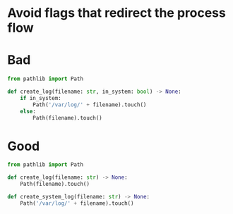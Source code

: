 # Avoid flags that redirect the process flow

# Bad
```python
from pathlib import Path

def create_log(filename: str, in_system: bool) -> None:
    if in_system:
        Path('/var/log/' + filename).touch()
    else:
        Path(filename).touch()

```

# Good

```python
from pathlib import Path

def create_log(filename: str) -> None:
    Path(filename).touch()

def create_system_log(filename: str) -> None:
    Path('/var/log/' + filename).touch()
```

